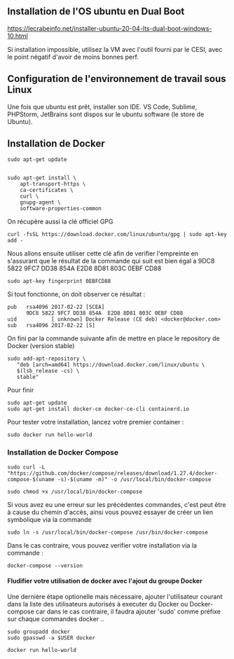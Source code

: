 ## Installation de l'OS ubuntu en Dual Boot

https://lecrabeinfo.net/installer-ubuntu-20-04-lts-dual-boot-windows-10.html

Si installation impossible, utilisez la VM avec l'outil fourni par le CESI, avec le point négatif d'avoir de moins bonnes perf.

## Configuration de l'environnement de travail sous Linux

Une fois que ubuntu est prêt, installer son IDE.
VS Code, Sublime, PHPStorm, JetBrains sont dispos sur le ubuntu software (le store de Ubuntu).

## Installation de Docker

```shell
sudo apt-get update


sudo apt-get install \
    apt-transport-https \
    ca-certificates \
    curl \
    gnupg-agent \
    software-properties-common

```

On récupère aussi la clé officiel GPG

```shell
curl -fsSL https://download.docker.com/linux/ubuntu/gpg | sudo apt-key add -
```

Nous allons ensuite utiliser cette clé afin de verifier l'empreinte en s'assurant que le résultat de la commande qui suit est bien égal a  9DC8 5822 9FC7 DD38 854A  E2D8 8D81 803C 0EBF CD88

```shell
sudo apt-key fingerprint 0EBFCD88
``` 

Si tout fonctionne, on doit observer ce résultat :
```shell
pub   rsa4096 2017-02-22 [SCEA]
      9DC8 5822 9FC7 DD38 854A  E2D8 8D81 803C 0EBF CD88
uid           [ unknown] Docker Release (CE deb) <docker@docker.com>
sub   rsa4096 2017-02-22 [S]
```

On fini par la commande suivante afin de mettre en place le repository de Docker (version stable)

```shell
sudo add-apt-repository \
   "deb [arch=amd64] https://download.docker.com/linux/ubuntu \
   $(lsb_release -cs) \
   stable"
```

Pour finir 

```shell
sudo apt-get update
sudo apt-get install docker-ce docker-ce-cli containerd.io
```

Pour tester votre installation, lancez votre premier container :
```shell
sudo docker run hello-world
```

### Installation de Docker Compose 

```shell 
sudo curl -L "https://github.com/docker/compose/releases/download/1.27.4/docker-compose-$(uname -s)-$(uname -m)" -o /usr/local/bin/docker-compose

sudo chmod +x /usr/local/bin/docker-compose
```

Si vous avez eu une erreur sur les précédentes commandes, c'est peut être à cause du chemin d'accès, ainsi vous pouvez essayer de créer un lien symbolique via la commande 

```shell 
sudo ln -s /usr/local/bin/docker-compose /usr/bin/docker-compose
```

Dans le cas contraire, vous pouvez verifier votre installation via la commande :

```shell
docker-compose --version 
``` 

#### Fludifier votre utilisation de docker avec l'ajout du groupe Docker 

Une dernière étape optionelle mais nécessaire, ajouter l'utilisateur courant dans la liste des utilisateurs autorisés à executer du Docker ou Docker-compose
car dans le cas contraire, il faudra ajouter 'sudo' comme préfixe sur chaque commandes docker ..

```shell 
sudo groupadd docker
sudo gpasswd -a $USER docker

docker run hello-world
```